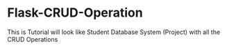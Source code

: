 # Flask-CRUD-Operation

This is Tutorial will look like Student Database System (Project) with all the CRUD Operations
